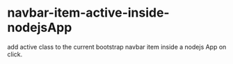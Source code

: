 # navbar-item-active-inside-nodejsApp

add active class  to the current bootstrap navbar item  inside a nodejs App on click.
